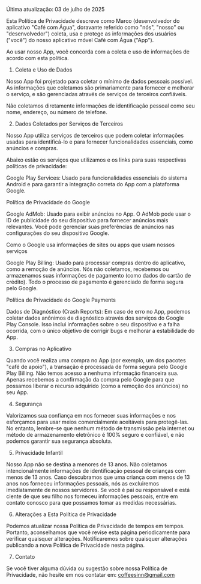 Última atualização: 03 de julho de 2025

Esta Política de Privacidade descreve como Marco (desenvolvedor do aplicativo "Café com Água", doravante referido como "nós", "nosso" ou "desenvolvedor") coleta, usa e protege as informações dos usuários ("você") do nosso aplicativo móvel Café com Água ("App").

Ao usar nosso App, você concorda com a coleta e uso de informações de acordo com esta política.

1. Coleta e Uso de Dados

Nosso App foi projetado para coletar o mínimo de dados pessoais possível. As informações que coletamos são primariamente para fornecer e melhorar o serviço, e são gerenciadas através de serviços de terceiros confiáveis.

Não coletamos diretamente informações de identificação pessoal como seu nome, endereço, ou número de telefone.

2. Dados Coletados por Serviços de Terceiros

Nosso App utiliza serviços de terceiros que podem coletar informações usadas para identificá-lo e para fornecer funcionalidades essenciais, como anúncios e compras.

Abaixo estão os serviços que utilizamos e os links para suas respectivas políticas de privacidade:

Google Play Services: Usado para funcionalidades essenciais do sistema Android e para garantir a integração correta do App com a plataforma Google.

Política de Privacidade do Google

Google AdMob: Usado para exibir anúncios no App. O AdMob pode usar o ID de publicidade do seu dispositivo para fornecer anúncios mais relevantes. Você pode gerenciar suas preferências de anúncios nas configurações do seu dispositivo Google.

Como o Google usa informações de sites ou apps que usam nossos serviços

Google Play Billing: Usado para processar compras dentro do aplicativo, como a remoção de anúncios. Nós não coletamos, recebemos ou armazenamos suas informações de pagamento (como dados do cartão de crédito). Todo o processo de pagamento é gerenciado de forma segura pelo Google.

Política de Privacidade do Google Payments

Dados de Diagnóstico (Crash Reports): Em caso de erro no App, podemos coletar dados anônimos de diagnóstico através dos serviços do Google Play Console. Isso inclui informações sobre o seu dispositivo e a falha ocorrida, com o único objetivo de corrigir bugs e melhorar a estabilidade do App.

3. Compras no Aplicativo

Quando você realiza uma compra no App (por exemplo, um dos pacotes "café de apoio"), a transação é processada de forma segura pelo Google Play Billing. Não temos acesso a nenhuma informação financeira sua. Apenas recebemos a confirmação da compra pelo Google para que possamos liberar o recurso adquirido (como a remoção dos anúncios) no seu App.

4. Segurança

Valorizamos sua confiança em nos fornecer suas informações e nos esforçamos para usar meios comercialmente aceitáveis para protegê-las. No entanto, lembre-se que nenhum método de transmissão pela internet ou método de armazenamento eletrônico é 100% seguro e confiável, e não podemos garantir sua segurança absoluta.

5. Privacidade Infantil

Nosso App não se destina a menores de 13 anos. Não coletamos intencionalmente informações de identificação pessoal de crianças com menos de 13 anos. Caso descubramos que uma criança com menos de 13 anos nos forneceu informações pessoais, nós as excluiremos imediatamente de nossos servidores. Se você é pai ou responsável e está ciente de que seu filho nos forneceu informações pessoais, entre em contato conosco para que possamos tomar as medidas necessárias.

6. Alterações a Esta Política de Privacidade

Podemos atualizar nossa Política de Privacidade de tempos em tempos. Portanto, aconselhamos que você revise esta página periodicamente para verificar quaisquer alterações. Notificaremos sobre quaisquer alterações publicando a nova Política de Privacidade nesta página.

7. Contato

Se você tiver alguma dúvida ou sugestão sobre nossa Política de Privacidade, não hesite em nos contatar em:
coffeesinn@gmail.com
